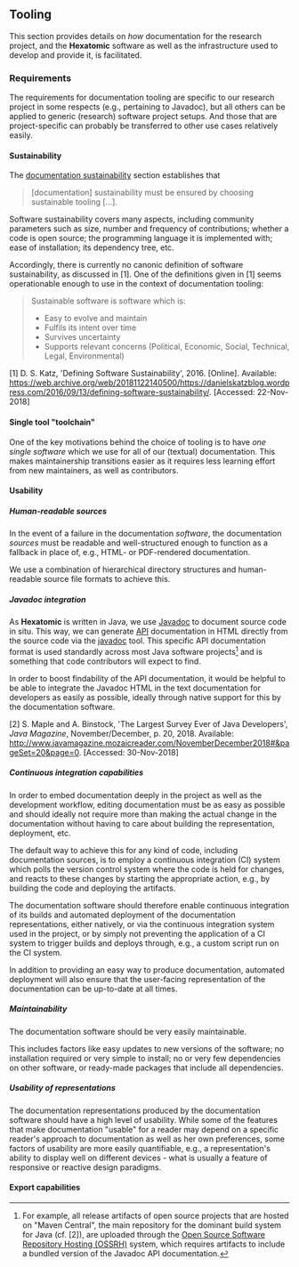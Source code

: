 ## Tooling

This section provides details on *how* documentation for the research project,
and the **Hexatomic** software as well as the infrastructure used to develop and
provide it, is facilitated.

### Requirements

The requirements for documentation tooling are specific to our research project
in some respects (e.g., pertaining to Javadoc), but all others can be applied
to generic (research) software project setups. And those that are 
project-specific can probably be transferred to other use cases relatively 
easily.

#### Sustainability

The [documentation sustainability](../sustainability/) section establishes that

> [documentation] sustainability must be ensured by choosing sustainable tooling 
[...].

Software sustainability covers many aspects, including community parameters such
as size, number and frequency of contributions; whether a code is open source;
the programming language it is implemented with; ease of installation; its
dependency tree, etc.

Accordingly, there is currently no canonic definition of software 
sustainability, as discussed in [1]. One of the definitions given in [1] seems
operationable enough to use in the context of documentation tooling:

> Sustainable software is software which is:  
> - Easy to evolve and maintain
> - Fulfils its intent over time
> - Survives uncertainty
> - Supports relevant concerns (Political, Economic, Social, Technical,
> Legal, Environmental)

[1] D. S. Katz, 'Defining Software Sustainability', 2016. [Online]. 
Available: <https://web.archive.org/web/20181122140500/https://danielskatzblog.wordpress.com/2016/09/13/defining-software-sustainability/>. 
[Accessed: 22-Nov-2018]

#### Single tool "toolchain"

One of the key motivations behind the choice of tooling is to have *one single 
software* which we use for all of our (textual) documentation. This makes
maintainership transitions easier as it requires less learning effort from new
maintainers, as well as contributors.

#### Usability

##### Human-readable sources

In the event of a failure in the documentation *software*, the documentation
*sources* must be readable and well-structured enough to function as a fallback
in place of, e.g., HTML- or PDF-rendered documentation.

We use a combination of hierarchical directory structures and human-readable
source file formats to achieve this.

##### Javadoc integration

As **Hexatomic** is written in Java, we use 
[Javadoc](https://en.wikipedia.org/wiki/Javadoc) to document source code 
in situ. This way, we can generate 
[API](https://en.wikipedia.org/wiki/Application_programming_interface) 
documentation in HTML directly from the source code via the 
[javadoc](https://docs.oracle.com/javase/1.5.0/docs/tooldocs/solaris/javadoc.html) 
tool. This specific API documentation format is used standardly across most
Java software projects[^ossrh-requirements] and is something that code contributors will expect to
find.

In order to boost findability of the API documentation, it would be helpful
to be able to integrate the Javadoc HTML in the text documentation for 
developers as easily as possible, ideally through native support for this by the
documentation software.

[^ossrh-requirements]: For example, all release artifacts of open source 
projects that are hosted on "Maven Central", the main repository for the 
dominant build system for Java (cf. [2]), are uploaded through the [Open Source
Software Repository Hosting 
(OSSRH)](https://central.sonatype.org/pages/ossrh-guide.html) system, which 
requires artifacts to include a bundled version of the Javadoc API documentation.

[2] S. Maple and A. Binstock, 'The Largest Survey Ever of Java Developers', 
*Java Magazine*, November/December, p. 20, 2018. Available:
<http://www.javamagazine.mozaicreader.com/NovemberDecember2018#&pageSet=20&page=0>.
[Accessed: 30-Nov-2018]

##### Continuous integration capabilities

In order to embed documentation deeply in the project as well as the development 
workflow, editing documentation must be as easy as possible and should ideally
not require more than making the actual change in the documentation without 
having to care about building the representation, deployment, etc.

The default way to achieve this for any kind of code, including documentation
sources, is to employ a continuous integration (CI) system which polls the 
version control system where the code is held for changes, and reacts to these 
changes by starting the appropriate action, e.g., by building the code and 
deploying the artifacts.

The documentation software should therefore enable continuous integration of its
builds and automated deployment of the documentation representations, either 
natively, or via the continuous integration system used in the project, or by 
simply not preventing the application of a CI system to trigger builds and
deploys through, e.g., a custom script run on the CI system.

In addition to providing an easy way to produce documentation, automated 
deployment will also ensure that the user-facing representation of the
documentation can be up-to-date at all times.

##### Maintainability

The documentation software should be very easily maintainable.

This includes factors like easy updates to new versions of the software; 
no installation required or very simple to install; no or very few dependencies
on other software, or ready-made packages that include all dependencies.

##### Usability of representations

The documentation representations produced by the documentation software should
have a high level of usability. While some of the features that make 
documentation "usable" for a reader may depend on a specific reader's
approach to documentation as well as her own preferences, some factors of
usability are more easily quantifiable, e.g., a representation's ability to
display well on different devices - what is usually a feature of responsive or 
reactive design paradigms.


#### Export capabilities

